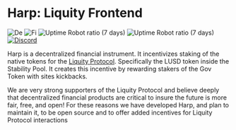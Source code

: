 # Harp: Liquity Frontend

![De](https://img.shields.io/static/v1?message=Harp&color=#fcff00) ![Fi](https://img.shields.io/static/v1?message=Finance&color=#cc95ff) ![Uptime Robot ratio (7 days)](https://img.shields.io/uptimerobot/ratio/7/m787957843-96f5171a7954201bc849230e?label=App) ![Uptime Robot ratio (7 days)](https://img.shields.io/uptimerobot/ratio/7/m787957842-0ba226c393ec458a11bacbb1?label=Landing) [![Discord](https://img.shields.io/discord/828467497212182548?label=join%20chat&logo=discord&logoColor=white)](https://discord.gg/BdTRMZje)

Harp is a decentralized financial instrument. It incentivizes staking of the native tokens for the [Liquity Protocol](https://github.com/liquity/dev#readme). Specifically the LUSD token inside the Stability Pool. It creates this incentive by rewarding stakers of the Gov Token with sites kickbacks.

We are very strong supporters of the Liquity Protocol and believe deeply that decentralized financial products are critical to insure the future is more fair, free, and open! For these reasons we have developed Harp, and plan to maintain it, to be open source and to offer added incentives for Liquity Protocol interactions
